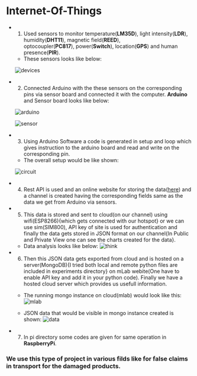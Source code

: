 # Internet-Of-Things

*  1. Used sensors to monitor temperature(**LM35D**), light intensity(**LDR**), humidity(**DHT11**), magnetic field(**REED**),  
   optocoupler(**PC817**), power(**Switch**), location(**GPS**) and human presence(**PIR**).
   
   - These sensors looks like below:
   
   ![devices](https://user-images.githubusercontent.com/19959305/38469969-4c0292d4-3b7a-11e8-9463-67ebd4c2493a.png)
   
*  2. Connected Arduino with the these sensors on the corresponding pins via sensor board and connected it with the computer.
   __Arduino__ and Sensor board looks like below:
   
   ![arduino](https://user-images.githubusercontent.com/19959305/38470477-3f7d2036-3b81-11e8-8abb-fe0d8eb64c29.png)
   
   ![sensor](https://user-images.githubusercontent.com/19959305/38470016-dc87c504-3b7a-11e8-8118-782daebe70e7.png)

*  3. Using Arduino Software a code is generated in setup and loop which gives instruction to the arduino board and read and write on the corresponding pin.

   - The overall setup would be like shown:
   
   ![circuit](https://user-images.githubusercontent.com/19959305/38470170-8f8f1502-3b7c-11e8-93f0-779d428f04cc.jpeg)
   
*  4. Rest API is used and an online website for storing the data([here](https://thingspeak.com/)) and a channel is 
   created having the corresponding fields same as the data we get from Arduino via sensors.
   
*  5. This data is stored and sent to cloud(on our channel) using wifi(ESP8266){which gets connected with our hotspot} or we can use 
   sim(SIM800), API key of site is used for authentication and finally the data gets stored in JSON format on our channel{In Public 
   and Private View one can see the charts created for the data}.
   
   - Data analysis looks like below:
   ![think](https://user-images.githubusercontent.com/19959305/38470067-69b499f2-3b7b-11e8-996f-6720a904193c.png)
   
*  6. Then this JSON data gets exported from cloud and is hosted on a server(MongoDB){I tried both local and remote python files are 
   included in experiments directory} on mLab webite(One have to enable API key and add it in your python code). Finally we have a 
   hosted cloud server which provides us usefull information.
   
   - The running mongo instance on cloud(mlab) would look like this:
   ![mlab](https://user-images.githubusercontent.com/19959305/38469917-bff61dec-3b79-11e8-96d7-510a723d747c.png)
   
   - JSON data that would be visible in mongo instance created is shown:
   ![data](https://user-images.githubusercontent.com/19959305/38470120-1785b142-3b7c-11e8-9648-ec9a1365c9c2.png)

   
*  7. In pi directory some codes are given for same operation in __RaspberryPi__. 
   

   
 ### We use this type of project in various filds like for false claims in transport for the damaged products.
